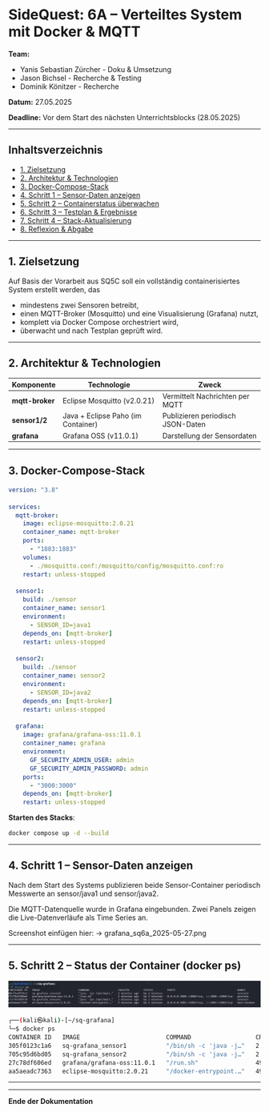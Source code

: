 # SideQuest: 6A – Verteiltes System mit Docker & MQTT

**Team:**

* Yanis Sebastian Zürcher - Doku & Umsetzung
* Jason Bichsel - Recherche & Testing
* Dominik Könitzer - Recherche

**Datum:** 27.05.2025

**Deadline:** Vor dem Start des nächsten Unterrichtsblocks (28.05.2025)

---

## Inhaltsverzeichnis

- [1. Zielsetzung](#1-zielsetzung)
- [2. Architektur & Technologien](#2-architektur-technologien)
- [3. Docker-Compose-Stack](#3-docker-compose-stack)
- [4. Schritt 1 – Sensor-Daten anzeigen](#4-schritt-1-sensor-daten-anzeigen)
- [5. Schritt 2 – Containerstatus überwachen](#5-schritt-2-containerstatus-überwachen)
- [6. Schritt 3 – Testplan & Ergebnisse](#6-schritt-3-testplan-ergebnisse)
- [7. Schritt 4 – Stack-Aktualisierung](#7-schritt-4-stack-aktualisierung)
- [8. Reflexion & Abgabe](#8-reflexion-abgabe)

---

## 1. Zielsetzung
Auf Basis der Vorarbeit aus SQ5C soll ein vollständig containerisiertes System erstellt werden, das

- mindestens zwei Sensoren betreibt,
- einen MQTT-Broker (Mosquitto) und eine Visualisierung (Grafana) nutzt,
- komplett via Docker Compose orchestriert wird,
- überwacht und nach Testplan geprüft wird.


---

## 2. Architektur & Technologien

| Komponente      | Technologie                        | Zweck                             |
| --------------- | ---------------------------------- | --------------------------------- |
| **mqtt-broker** | Eclipse Mosquitto (v2.0.21)        | Vermittelt Nachrichten per MQTT   |
| **sensor1/2**   | Java + Eclipse Paho (im Container) | Publizieren periodisch JSON-Daten |
| **grafana**     | Grafana OSS (v11.0.1)              | Darstellung der Sensordaten       |


---

## 3. Docker-Compose-Stack

```yaml
version: "3.8"

services:
  mqtt-broker:
    image: eclipse-mosquitto:2.0.21
    container_name: mqtt-broker
    ports:
      - "1883:1883"
    volumes:
      - ./mosquitto.conf:/mosquitto/config/mosquitto.conf:ro
    restart: unless-stopped

  sensor1:
    build: ./sensor
    container_name: sensor1
    environment:
      - SENSOR_ID=java1
    depends_on: [mqtt-broker]
    restart: unless-stopped

  sensor2:
    build: ./sensor
    container_name: sensor2
    environment:
      - SENSOR_ID=java2
    depends_on: [mqtt-broker]
    restart: unless-stopped

  grafana:
    image: grafana/grafana-oss:11.0.1
    container_name: grafana
    environment:
      GF_SECURITY_ADMIN_USER: admin
      GF_SECURITY_ADMIN_PASSWORD: admin
    ports:
      - "3000:3000"
    depends_on: [mqtt-broker]
    restart: unless-stopped

```

**Starten des Stacks**:
```bash
docker compose up -d --build
```
---

## 4. Schritt 1 – Sensor-Daten anzeigen

Nach dem Start des Systems publizieren beide Sensor-Container periodisch Messwerte an sensor/java1 und sensor/java2.

Die MQTT-Datenquelle wurde in Grafana eingebunden.
Zwei Panels zeigen die Live-Datenverläufe als Time Series an.

Screenshot einfügen hier:
→ grafana_sq6a_2025-05-27.png

---

## 5. Schritt 2 – Status der Container (docker ps)

![1748371535215](image/Dokumentation/1748371535215.png)

```bash
┌──(kali㉿kali)-[~/sq-grafana]
└─$ docker ps                      
CONTAINER ID   IMAGE                        COMMAND                  CREATED          STATUS          PORTS                                       NAMES
305f0123c1a6   sq-grafana_sensor1           "/bin/sh -c 'java -j…"   2 minutes ago    Up 2 minutes                                                sensor1
705c95d6bd05   sq-grafana_sensor2           "/bin/sh -c 'java -j…"   2 minutes ago    Up 2 minutes                                                sensor2
27c78df606ed   grafana/grafana-oss:11.0.1   "/run.sh"                49 minutes ago   Up 29 minutes   0.0.0.0:3000->3000/tcp, :::3000->3000/tcp   grafana
aa5aeadc7363   eclipse-mosquitto:2.0.21     "/docker-entrypoint.…"   49 minutes ago   Up 49 minutes   0.0.0.0:1883->1883/tcp, :::1883->1883/tcp   mqtt-broker

```

---




---


**Ende der Dokumentation**